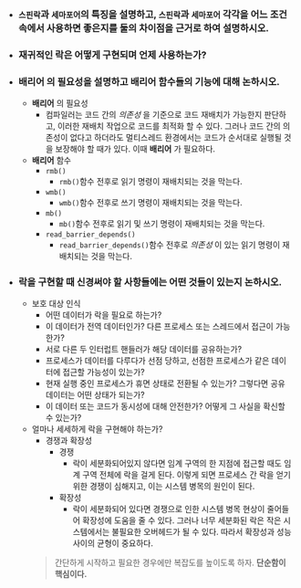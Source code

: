 - ### `스핀락`과 `세마포어`의 특징을 설명하고, `스핀락`과 `세마포어` 각각을 어느 조건 속에서 사용하면 좋은지를 둘의 차이점을 근거로 하여 설명하시오. 

- ### 재귀적인 락은 어떻게 구현되며 언제 사용하는가?

- ### __배리어__ 의 필요성을 설명하고 배리어 함수들의 기능에 대해 논하시오.
    - __배리어__ 의 필요성
        - 컴파일러는 코드 간의 *의존성* 을 기준으로 코드 재배치가 가능한지 판단하고, 이러한 재배치 작업으로 코드를 최적화 할 수 있다. 그러나 코드 간의 의존성이 없다고 하더라도 멀티스레드 환경에서는 코드가 순서대로 실행될 것을 보장해야 할 때가 있다. 이때 __배리어__ 가 필요하다.
    - __배리어__ 함수
        - `rmb()`
            - `rmb()`함수 전후로 읽기 명령이 재배치되는 것을 막는다.
        - `wmb()`
            - `wmb()`함수 전후로 쓰기 명령이 재배치되는 것을 막는다.
        - `mb()`
            - `mb()`함수 전후로 읽기 및 쓰기 명령이 재배치되는 것을 막는다.
        - `read_barrier_depends()`
            - `read_barrier_depends()`함수 전후로 *의존성* 이 있는 읽기 명령이 재배치되는 것을 막는다.
    
- ### 락을 구현할 때 신경써야 할 사항들에는 어떤 것들이 있는지 논하시오.
    - 보호 대상 인식
        - 어떤 데이터가 락을 필요로 하는가?
        - 이 데이터가 전역 데이터인가? 다른 프로세스 또는 스레드에서 접근이 가능한가?
        - 서로 다른 두 인터럽트 핸들러가 해당 데이터를 공유하는가?
        - 프로세스가 데이터를 다루다가 선점 당하고, 선점한 프로세스가 같은 데이터에 접근할 가능성이 있는가?
        - 현재 실행 중인 프로세스가 휴면 상태로 전환될 수 있는가? 그렇다면 공유 데이터는 어떤 상태가 되는가?
        - 이 데이터 또는 코드가 동시성에 대해 안전한가? 어떻게 그 사실을 확신할 수 있는가?
    - 얼마나 세세하게 락을 구현해야 하는가?
        - 경쟁과 확장성
            - 경쟁
                - 락이 세분화되어있지 않다면 임계 구역의 한 지점에 접근할 때도 임계 구역 전체에 락을 걸게 된다. 이렇게 되면 프로세스 간 락을 얻기 위한 경쟁이 심해지고, 이는 시스템 병목의 원인이 된다.
            - 확장성
                - 락이 세분화되어 있다면 경쟁으로 인한 시스템 병목 현상이 줄어들어 확장성에 도움을 줄 수 있다. 그러나 너무 세분화된 락은 작은 시스템에서는 불필요한 오버헤드가 될 수 있다. 따라서 확장성과 성능 사이의 균형이 중요하다.
        > 간단하게 시작하고 필요한 경우에만 복잡도를 높이도록 하자. __단순함이 핵심이다.__